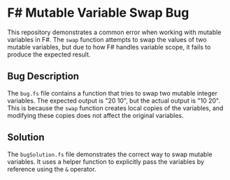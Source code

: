 # F# Mutable Variable Swap Bug

This repository demonstrates a common error when working with mutable variables in F#. The `swap` function attempts to swap the values of two mutable variables, but due to how F# handles variable scope, it fails to produce the expected result.

## Bug Description

The `bug.fs` file contains a function that tries to swap two mutable integer variables. The expected output is "20 10", but the actual output is "10 20".  This is because the `swap` function creates local copies of the variables, and modifying these copies does not affect the original variables.

## Solution

The `bugSolution.fs` file demonstrates the correct way to swap mutable variables.  It uses a helper function to explicitly pass the variables by reference using the `&` operator.